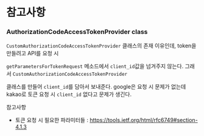 # 참고사항

### AuthorizationCodeAccessTokenProvider class

`CustomAuthorizationCodeAccessTokenProvider` 클래스의 존재 이유인데, token을 만들려고 API를 요청 시

`getParametersForTokenRequest` 메소드에서 `client_id`값을 넘겨주지 않는다. 그래서 `CustomAuthorizationCodeAccessTokenProvider`

클래스를 만들어 `client_id`를 담아서 보내준다. google은 요청 시 문제가 없는데 kakao로 토큰 요청 시 `client_id` 없다고 문제가 생긴다.


참고사항

* 토큰 요청 시 필요한 파라미터들 : https://tools.ietf.org/html/rfc6749#section-4.1.3